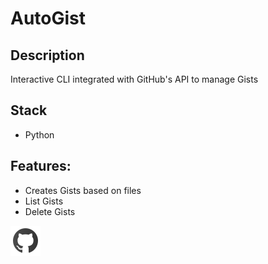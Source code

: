 # AutoGist

## Description

Interactive CLI integrated with GitHub's API to manage Gists

## Stack

* Python
 
## Features:

* Creates Gists based on files
* List Gists
* Delete Gists

[![](../../github-48.png "Repository")](https://gist.github.com/costa86/f64890f4bfa8cf5632137ac9fe9773aa) 